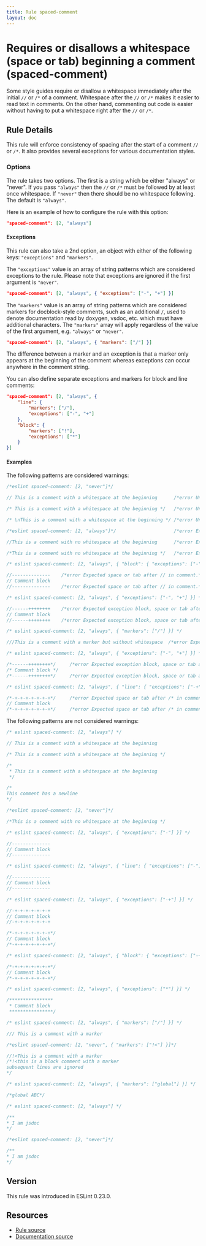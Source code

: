 ```yaml
---
title: Rule spaced-comment
layout: doc
---
```

<!-- Note: No pull requests accepted for this file. See README.md in the root directory for details. -->
# Requires or disallows a whitespace (space or tab) beginning a comment (spaced-comment)

Some style guides require or disallow a whitespace immediately after the initial `//` or `/*` of a comment.
Whitespace after the `//` or `/*` makes it easier to read text in comments.
On the other hand, commenting out code is easier without having to put a whitespace right after the `//` or `/*`.

## Rule Details

This rule will enforce consistency of spacing after the start of a comment `//` or `/*`. It also provides several
exceptions for various documentation styles.

### Options

The rule takes two options. The first is a string which be either "always" or "never". If you pass `"always"` then the `//` or `/*` must be followed by at least once whitespace. If `"never"` then there should be no whitespace following. The default is `"always"`.

Here is an example of how to configure the rule with this option:

```json
"spaced-comment": [2, "always"]
```

#### Exceptions

This rule can also take a 2nd option, an object with either of the following keys: `"exceptions"` and `"markers"`.

The `"exceptions"` value is an array of string patterns which are considered exceptions to the rule.
Please note that exceptions are ignored if the first argument is `"never"`.

```json
"spaced-comment": [2, "always", { "exceptions": ["-", "+"] }]
```

The `"markers"` value is an array of string patterns which are considered markers for docblock-style comments,
such as an additional `/`, used to denote documentation read by doxygen, vsdoc, etc. which must have additional characters.
The `"markers"` array will apply regardless of the value of the first argument, e.g. `"always"` or `"never"`.

```json
"spaced-comment": [2, "always", { "markers": ["/"] }]
```

The difference between a marker and an exception is that a marker only appears at the beginning of the comment whereas
exceptions can occur anywhere in the comment string.

You can also define separate exceptions and markers for block and line comments:

```json
"spaced-comment": [2, "always", {
    "line": {
        "markers": ["/"],
        "exceptions": ["-", "+"]
    },
    "block": {
        "markers": ["!"],
        "exceptions": ["*"]
    }
}]
```

#### Examples

The following patterns are considered warnings:

```js
/*eslint spaced-comment: [2, "never"]*/

// This is a comment with a whitespace at the beginning      /*error Unexpected space or tab after // in comment.*/

/* This is a comment with a whitespace at the beginning */   /*error Unexpected space or tab after /* in comment.*/

/* \nThis is a comment with a whitespace at the beginning */ /*error Unexpected space or tab after /* in comment.*/
```

```js
/*eslint spaced-comment: [2, "always"]*/                     /*error Expected space or tab after /* in comment.*/

//This is a comment with no whitespace at the beginning      /*error Expected space or tab after // in comment.*/

/*This is a comment with no whitespace at the beginning */   /*error Expected space or tab after /* in comment.*/
```

```js
/* eslint spaced-comment: [2, "always", { "block": { "exceptions": ["-"] } }] */

//--------------    /*error Expected space or tab after // in comment.*/
// Comment block
//--------------    /*error Expected space or tab after // in comment.*/
```

```js
/* eslint spaced-comment: [2, "always", { "exceptions": ["-", "+"] }] */

//------++++++++    /*error Expected exception block, space or tab after // in comment.*/
// Comment block
//------++++++++    /*error Expected exception block, space or tab after // in comment.*/
```

```js
/* eslint spaced-comment: [2, "always", { "markers": ["/"] }] */

///This is a comment with a marker but without whitespace  /*error Expected space or tab after // in comment.*/
```

```js
/* eslint spaced-comment: [2, "always", { "exceptions": ["-", "+"] }] */

/*------++++++++*/     /*error Expected exception block, space or tab after /* in comment.*/
/* Comment block */
/*------++++++++*/     /*error Expected exception block, space or tab after /* in comment.*/
```

```js
/* eslint spaced-comment: [2, "always", { "line": { "exceptions": ["-+"] } }] */

/*-+-+-+-+-+-+-+*/     /*error Expected space or tab after /* in comment.*/
// Comment block
/*-+-+-+-+-+-+-+*/     /*error Expected space or tab after /* in comment.*/
```

The following patterns are not considered warnings:

```js
/* eslint spaced-comment: [2, "always"] */

// This is a comment with a whitespace at the beginning

/* This is a comment with a whitespace at the beginning */

/*
 * This is a comment with a whitespace at the beginning
 */

/*
This comment has a newline
*/
```

```js
/*eslint spaced-comment: [2, "never"]*/

/*This is a comment with no whitespace at the beginning */
```

```js
/* eslint spaced-comment: [2, "always", { "exceptions": ["-"] }] */

//--------------
// Comment block
//--------------
```

```js
/* eslint spaced-comment: [2, "always", { "line": { "exceptions": ["-"] } }] */

//--------------
// Comment block
//--------------
```

```js
/* eslint spaced-comment: [2, "always", { "exceptions": ["-+"] }] */

//-+-+-+-+-+-+-+
// Comment block
//-+-+-+-+-+-+-+

/*-+-+-+-+-+-+-+*/
// Comment block
/*-+-+-+-+-+-+-+*/
```

```js
/* eslint spaced-comment: [2, "always", { "block": { "exceptions": ["-+"] } }] */

/*-+-+-+-+-+-+-+*/
// Comment block
/*-+-+-+-+-+-+-+*/
```

```js
/* eslint spaced-comment: [2, "always", { "exceptions": ["*"] }] */

/****************
 * Comment block
 ****************/
```

```js
/* eslint spaced-comment: [2, "always", { "markers": ["/"] }] */

/// This is a comment with a marker
```

```js
/*eslint spaced-comment: [2, "never", { "markers": ["!<"] }]*/

//!<This is a comment with a marker
/*!<this is a block comment with a marker
subsequent lines are ignored
*/
```

```js
/* eslint spaced-comment: [2, "always", { "markers": ["global"] }] */

/*global ABC*/
```

```js
/* eslint spaced-comment: [2, "always"] */

/**
* I am jsdoc
*/
```

```js
/*eslint spaced-comment: [2, "never"]*/

/**
* I am jsdoc
*/
```

## Version

This rule was introduced in ESLint 0.23.0.

## Resources

* [Rule source](https://github.com/eslint/eslint/tree/master/lib/rules/spaced-comment.js)
* [Documentation source](https://github.com/eslint/eslint/tree/master/docs/rules/spaced-comment.md)
